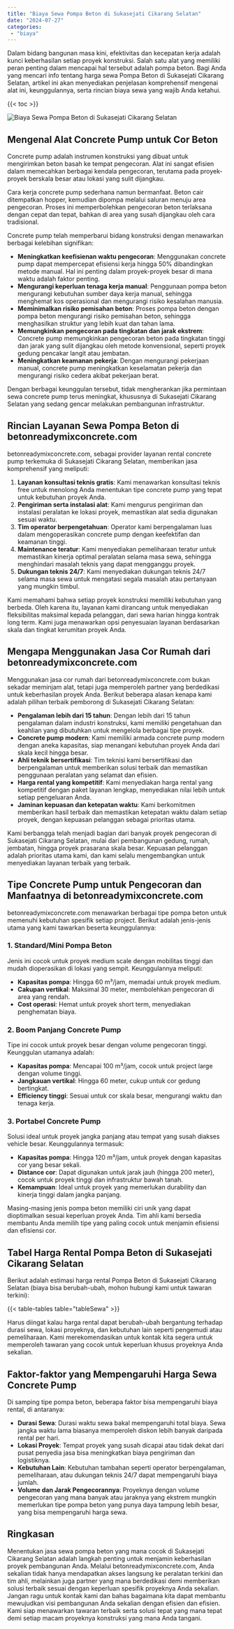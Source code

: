 ```yaml
---
title: "Biaya Sewa Pompa Beton di Sukasejati Cikarang Selatan"
date: "2024-07-27"
categories: 
 - "biaya"
---
```


Dalam bidang bangunan masa kini, efektivitas dan kecepatan kerja adalah kunci keberhasilan setiap proyek konstruksi. Salah satu alat yang memiliki peran penting dalam mencapai hal tersebut adalah pompa beton. Bagi Anda yang mencari info tentang harga sewa Pompa Beton di Sukasejati Cikarang Selatan, artikel ini akan menyediakan penjelasan komprehensif mengenai alat ini, keunggulannya, serta rincian biaya sewa yang wajib Anda ketahui.

{{< toc >}}

![Biaya Sewa Pompa Beton di Sukasejati Cikarang Selatan](https://betoncor8.github.io/pump/concrete-pump%20(16).png)

## Mengenal Alat Concrete Pump untuk Cor Beton

Concrete pump adalah instrumen konstruksi yang dibuat untuk mengirimkan beton basah ke tempat pengecoran. Alat ini sangat efisien dalam memecahkan berbagai kendala pengecoran, terutama pada proyek-proyek berskala besar atau lokasi yang sulit dijangkau.

Cara kerja concrete pump sederhana namun bermanfaat. Beton cair ditempatkan hopper, kemudian dipompa melalui saluran menuju area pengecoran. Proses ini memperbolehkan pengecoran beton terlaksana dengan cepat dan tepat, bahkan di area yang susah dijangkau oleh cara tradisional.

Concrete pump telah memperbarui bidang konstruksi dengan menawarkan berbagai kelebihan signifikan:

- **Meningkatkan keefisienan waktu pengecoran**: Menggunakan concrete pump dapat mempercepat efisiensi kerja hingga 50% dibandingkan metode manual. Hal ini penting dalam proyek-proyek besar di mana waktu adalah faktor penting.
- **Mengurangi keperluan tenaga kerja manual**: Penggunaan pompa beton mengurangi kebutuhan sumber daya kerja manual, sehingga menghemat kos operasional dan mengurangi risiko kesalahan manusia.
- **Meminimalkan risiko pemisahan beton**: Proses pompa beton dengan pompa beton mengurangi risiko pemisahan beton, sehingga menghasilkan struktur yang lebih kuat dan tahan lama.
- **Memungkinkan pengecoran pada tingkatan dan jarak ekstrem**: Concrete pump memungkinkan pengecoran beton pada tingkatan tinggi dan jarak yang sulit dijangkau oleh metode konvensional, seperti proyek gedung pencakar langit atau jembatan.
- **Meningkatkan keamanan pekerja**: Dengan mengurangi pekerjaan manual, concrete pump meningkatkan keselamatan pekerja dan mengurangi risiko cedera akibat pekerjaan berat.

Dengan berbagai keunggulan tersebut, tidak mengherankan jika permintaan sewa concrete pump terus meningkat, khususnya di Sukasejati Cikarang Selatan yang sedang gencar melakukan pembangunan infrastruktur.

## Rincian Layanan Sewa Pompa Beton di betonreadymixconcrete.com

betonreadymixconcrete.com, sebagai provider layanan rental concrete pump terkemuka di Sukasejati Cikarang Selatan, memberikan jasa komprehensif yang meliputi:

1. **Layanan konsultasi teknis gratis**: Kami menawarkan konsultasi teknis free untuk menolong Anda menentukan tipe concrete pump yang tepat untuk kebutuhan proyek Anda.
2. **Pengiriman serta instalasi alat**: Kami mengurus pengiriman dan instalasi peralatan ke lokasi proyek, memastikan alat sedia digunakan sesuai waktu.
3. **Tim operator berpengetahuan**: Operator kami berpengalaman luas dalam mengoperasikan concrete pump dengan keefektifan dan keamanan tinggi.
4. **Maintenance teratur**: Kami menyediakan pemeliharaan teratur untuk memastikan kinerja optimal peralatan selama masa sewa, sehingga menghindari masalah teknis yang dapat mengganggu proyek.
5. **Dukungan teknis 24/7**: Kami menyediakan dukungan teknis 24/7 selama masa sewa untuk mengatasi segala masalah atau pertanyaan yang mungkin timbul.

Kami memahami bahwa setiap proyek konstruksi memiliki kebutuhan yang berbeda. Oleh karena itu, layanan kami dirancang untuk menyediakan fleksibilitas maksimal kepada pelanggan, dari sewa harian hingga kontrak long term. Kami juga menawarkan opsi penyesuaian layanan berdasarkan skala dan tingkat kerumitan proyek Anda.

## Mengapa Menggunakan Jasa Cor Rumah dari betonreadymixconcrete.com

Menggunakan jasa cor rumah dari betonreadymixconcrete.com bukan sekadar meminjam alat, tetapi juga memperoleh partner yang berdedikasi untuk keberhasilan proyek Anda. Berikut beberapa alasan kenapa kami adalah pilihan terbaik pemborong di Sukasejati Cikarang Selatan:

- **Pengalaman lebih dari 15 tahun**: Dengan lebih dari 15 tahun pengalaman dalam industri konstruksi, kami memiliki pengetahuan dan keahlian yang dibutuhkan untuk mengelola berbagai tipe proyek.
- **Concrete pump modern**: Kami memiliki armada concrete pump modern dengan aneka kapasitas, siap menangani kebutuhan proyek Anda dari skala kecil hingga besar.
- **Ahli teknik bersertifikasi**: Tim teknisi kami bersertifikasi dan berpengalaman untuk memberikan solusi terbaik dan memastikan penggunaan peralatan yang selamat dan efisien.
- **Harga rental yang kompetitif**: Kami menyediakan harga rental yang kompetitif dengan paket layanan lengkap, menyediakan nilai lebih untuk setiap pengeluaran Anda.
- **Jaminan kepuasan dan ketepatan waktu**: Kami berkomitmen memberikan hasil terbaik dan memastikan ketepatan waktu dalam setiap proyek, dengan kepuasan pelanggan sebagai prioritas utama.

Kami berbangga telah menjadi bagian dari banyak proyek pengecoran di Sukasejati Cikarang Selatan, mulai dari pembangunan gedung, rumah, jembatan, hingga proyek prasarana skala besar. Kepuasan pelanggan adalah prioritas utama kami, dan kami selalu mengembangkan untuk menyediakan layanan terbaik yang terbaik.

## Tipe Concrete Pump untuk Pengecoran dan Manfaatnya di betonreadymixconcrete.com

betonreadymixconcrete.com menawarkan berbagai tipe pompa beton untuk memenuhi kebutuhan spesifik setiap project. Berikut adalah jenis-jenis utama yang kami tawarkan beserta keunggulannya:

### 1\. Standard/Mini Pompa Beton

Jenis ini cocok untuk proyek medium scale dengan mobilitas tinggi dan mudah dioperasikan di lokasi yang sempit. Keunggulannya meliputi:

- **Kapasitas pompa**: Hingga 60 m³/jam, memadai untuk proyek medium.
- **Cakupan vertikal**: Maksimal 30 meter, membolehkan pengecoran di area yang rendah.
- **Cost operasi**: Hemat untuk proyek short term, menyediakan penghematan biaya.

### 2\. Boom Panjang Concrete Pump

Tipe ini cocok untuk proyek besar dengan volume pengecoran tinggi. Keunggulan utamanya adalah:

- **Kapasitas pompa**: Mencapai 100 m³/jam, cocok untuk project large dengan volume tinggi.
- **Jangkauan vertikal**: Hingga 60 meter, cukup untuk cor gedung bertingkat.
- **Efficiency tinggi**: Sesuai untuk cor skala besar, mengurangi waktu dan tenaga kerja.

### 3\. Portabel Concrete Pump

Solusi ideal untuk proyek jangka panjang atau tempat yang susah diakses vehicle besar. Keunggulannya termasuk:

- **Kapasitas pompa**: Hingga 120 m³/jam, untuk proyek dengan kapasitas cor yang besar sekali.
- **Distance cor**: Dapat digunakan untuk jarak jauh (hingga 200 meter), cocok untuk proyek tinggi dan infrastruktur bawah tanah.
- **Kemampuan**: Ideal untuk proyek yang memerlukan durability dan kinerja tinggi dalam jangka panjang.

Masing-masing jenis pompa beton memiliki ciri unik yang dapat dioptimalkan sesuai keperluan proyek Anda. Tim ahli kami bersedia membantu Anda memilih tipe yang paling cocok untuk menjamin efisiensi dan efisiensi cor.

## Tabel Harga Rental Pompa Beton di Sukasejati Cikarang Selatan

Berikut adalah estimasi harga rental Pompa Beton di Sukasejati Cikarang Selatan (biaya bisa berubah-ubah, mohon hubungi kami untuk tawaran terkini):

{{< table-tables table="tableSewa" >}}

Harus diingat kalau harga rental dapat berubah-ubah bergantung terhadap durasi sewa, lokasi proyeknya, dan kebutuhan lain seperti pengemudi atau pemeliharaan. Kami merekomendasikan untuk kontak kita segera untuk memperoleh tawaran yang cocok untuk keperluan khusus proyeknya Anda sekalian.

## Faktor-faktor yang Mempengaruhi Harga Sewa Concrete Pump

Di samping tipe pompa beton, beberapa faktor bisa mempengaruhi biaya rental, di antaranya:

- **Durasi Sewa**: Durasi waktu sewa bakal mempengaruhi total biaya. Sewa jangka waktu lama biasanya memperoleh diskon lebih banyak daripada rental per hari.
- **Lokasi Proyek**: Tempat proyek yang susah dicapai atau tidak dekat dari pusat penyedia jasa bisa meningkatkan biaya pengiriman dan logistiknya.
- **Kebutuhan Lain**: Kebutuhan tambahan seperti operator berpengalaman, pemeliharaan, atau dukungan teknis 24/7 dapat mempengaruhi biaya jumlah.
- **Volume dan Jarak Pengecorannya**: Proyeknya dengan volume pengecoran yang mana banyak atau jaraknya yang ekstrem mungkin memerlukan tipe pompa beton yang punya daya tampung lebih besar, yang bisa mempengaruhi harga sewa.

## Ringkasan

Menentukan jasa sewa pompa beton yang mana cocok di Sukasejati Cikarang Selatan adalah langkah penting untuk menjamin keberhasilan proyek pembangunan Anda. Melalui betonreadymixconcrete.com, Anda sekalian tidak hanya mendapatkan akses langsung ke peralatan terkini dan tim ahli, melainkan juga partner yang mana berdedikasi demi memberikan solusi terbaik sesuai dengan keperluan spesifik proyeknya Anda sekalian. Jangan ragu untuk kontak kami dan bahas bagaimana kita dapat membantu mewujudkan visi pembangunan Anda sekalian dengan efisien dan efisien. Kami siap menawarkan tawaran terbaik serta solusi tepat yang mana tepat demi setiap macam proyeknya konstruksi yang mana Anda tangani.
